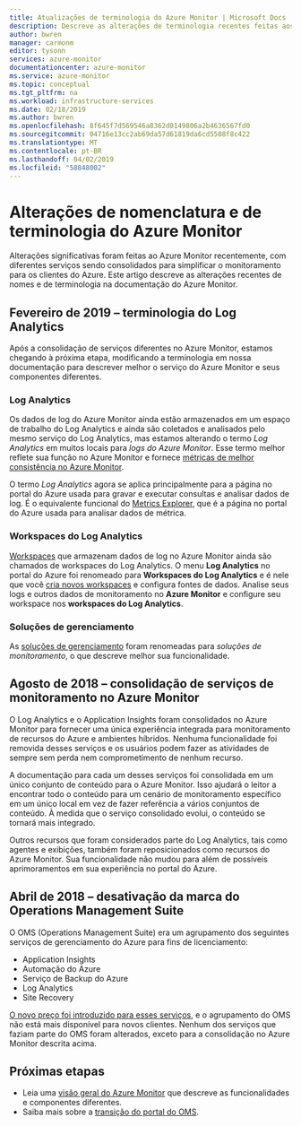 ```yaml
---
title: Atualizações de terminologia do Azure Monitor | Microsoft Docs
description: Descreve as alterações de terminologia recentes feitas aos serviços de monitoramento do Azure.
author: bwren
manager: carmonm
editor: tysonn
services: azure-monitor
documentationcenter: azure-monitor
ms.service: azure-monitor
ms.topic: conceptual
ms.tgt_pltfrm: na
ms.workload: infrastructure-services
ms.date: 02/18/2019
ms.author: bwren
ms.openlocfilehash: 8f645f7d569546a8362d0149806a2b4636567fd0
ms.sourcegitcommit: 04716e13cc2ab69da57d61819da6cd5508f8c422
ms.translationtype: MT
ms.contentlocale: pt-BR
ms.lasthandoff: 04/02/2019
ms.locfileid: "58848002"
---
```

# <a name="azure-monitor-naming-and-terminology-changes"></a>Alterações de nomenclatura e de terminologia do Azure Monitor
Alterações significativas foram feitas ao Azure Monitor recentemente, com diferentes serviços sendo consolidados para simplificar o monitoramento para os clientes do Azure. Este artigo descreve as alterações recentes de nomes e de terminologia na documentação do Azure Monitor.

## <a name="february-2019---log-analytics-terminology"></a>Fevereiro de 2019 – terminologia do Log Analytics
Após a consolidação de serviços diferentes no Azure Monitor, estamos chegando à próxima etapa, modificando a terminologia em nossa documentação para descrever melhor o serviço do Azure Monitor e seus componentes diferentes. 

### <a name="log-analytics"></a>Log Analytics
Os dados de log do Azure Monitor ainda estão armazenados em um espaço de trabalho do Log Analytics e ainda são coletados e analisados pelo mesmo serviço do Log Analytics, mas estamos alterando o termo _Log Analytics_ em muitos locais para _logs do Azure Monitor_. Esse termo melhor reflete sua função no Azure Monitor e fornece [métricas de melhor consistência no Azure Monitor](platform/data-platform-metrics.md).

O termo _Log Analytics_ agora se aplica principalmente para a página no portal do Azure usada para gravar e executar consultas e analisar dados de log. É o equivalente funcional do [Metrics Explorer](platform/metrics-charts.md), que é a página no portal do Azure usada para analisar dados de métrica.

### <a name="log-analytics-workspaces"></a>Workspaces do Log Analytics
[Workspaces](platform/manage-access.md) que armazenam dados de log no Azure Monitor ainda são chamados de workspaces do Log Analytics. O menu **Log Analytics** no portal do Azure foi renomeado para **Workspaces do Log Analytics** e é nele que você [cria novos workspaces](learn/quick-create-workspace.md) e configura fontes de dados. Analise seus logs e outros dados de monitoramento no **Azure Monitor** e configure seu workspace nos **workspaces do Log Analytics**.

### <a name="management-solutions"></a>Soluções de gerenciamento
As [soluções de gerenciamento](insights/solutions.md) foram renomeadas para _soluções de monitoramento_, o que descreve melhor sua funcionalidade.


## <a name="august-2018---consolidation-of-monitoring-services-into-azure-monitor"></a>Agosto de 2018 – consolidação de serviços de monitoramento no Azure Monitor
O Log Analytics e o Application Insights foram consolidados no Azure Monitor para fornecer uma única experiência integrada para monitoramento de recursos do Azure e ambientes híbridos. Nenhuma funcionalidade foi removida desses serviços e os usuários podem fazer as atividades de sempre sem perda nem comprometimento de nenhum recurso.

A documentação para cada um desses serviços foi consolidada em um único conjunto de conteúdo para o Azure Monitor. Isso ajudará o leitor a encontrar todo o conteúdo para um cenário de monitoramento específico em um único local em vez de fazer referência a vários conjuntos de conteúdo. À medida que o serviço consolidado evolui, o conteúdo se tornará mais integrado.

Outros recursos que foram considerados parte do Log Analytics, tais como agentes e exibições, também foram reposicionados como recursos do Azure Monitor. Sua funcionalidade não mudou para além de possíveis aprimoramentos em sua experiência no portal do Azure.


## <a name="april-2018---retirement-of-operations-management-suite-brand"></a>Abril de 2018 – desativação da marca do Operations Management Suite
O OMS (Operations Management Suite) era um agrupamento dos seguintes serviços de gerenciamento do Azure para fins de licenciamento:

- Application Insights
- Automação do Azure
- Serviço de Backup do Azure
- Log Analytics
- Site Recovery

[O novo preço foi introduzido para esses serviços](https://azure.microsoft.com/blog/introducing-a-new-way-to-purchase-azure-monitoring-services/), e o agrupamento do OMS não está mais disponível para novos clientes. Nenhum dos serviços que faziam parte do OMS foram alterados, exceto para a consolidação no Azure Monitor descrita acima. 




## <a name="next-steps"></a>Próximas etapas

- Leia uma [visão geral do Azure Monitor](overview.md) que descreve as funcionalidades e componentes diferentes.
- Saiba mais sobre a [transição do portal do OMS](../log-analytics/log-analytics-oms-portal-transition.md).